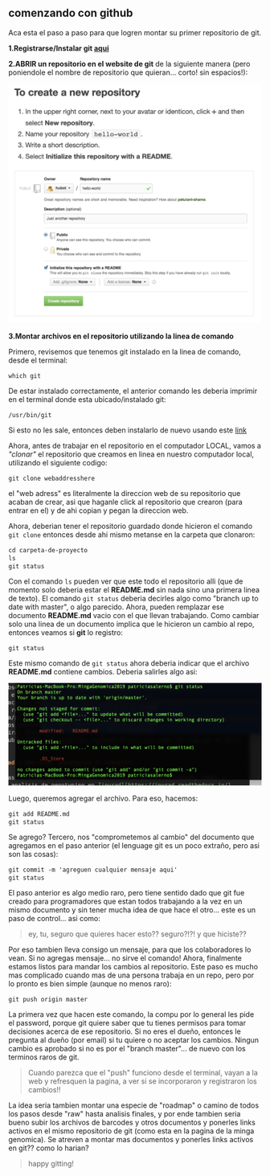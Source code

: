 comenzando con github
-


Aca esta el paso a paso para que logren montar su primer repositorio de git. 

**1.Registrarse/Instalar git [aqui](https://github.com/join)**

**2.ABRIR un repositorio en el website de git** de la siguiente manera (pero poniendole el nombre de repositorio que quieran... corto! sin espacios!):

![new repo](https://github.com/pesalerno/MingaGenomica2019/blob/master/fotos/newrepo.png)


**3.Montar archivos en el repositorio utilizando la linea de comando** 

Primero, revisemos que tenemos git instalado en la linea de comando, desde el terminal: 

	which git 

De estar instalado correctamente, el anterior comando les deberia imprimir en el terminal donde esta ubicado/instalado git: 

	/usr/bin/git 

Si esto no les sale, entonces deben instalarlo de nuevo usando este [link](https://git-scm.com/book/en/v2/Getting-Started-Installing-Git)


Ahora, antes de trabajar en el repositorio en el computador LOCAL, vamos  a *"clonar"* el repositorio que creamos en linea en nuestro computador local, utilizando el siguiente codigo: 

	git clone webaddresshere

el "web adress" es literalmente la direccion web de su repositorio que acaban de crear, asi que haganle click al repositorio que crearon (para entrar en el) y de ahi copian y pegan la direccion web. 

Ahora, deberian tener el repositorio guardado donde hicieron el comando `git clone` entonces desde ahi mismo metanse en la carpeta que clonaron: 

	cd carpeta-de-proyecto
	ls
	git status

Con el comando `ls` pueden ver que este todo el repositorio alli (que de momento solo deberia estar el **README.md** sin nada sino una primera linea de texto). El comando `git status` deberia decirles algo como "branch up to date with master", o algo parecido. Ahora, pueden remplazar ese documento **README.md** vacio con el que llevan trabajando. Como cambiar solo una linea de un documento implica que le hicieron un cambio al repo, entonces veamos si **git** lo registro: 

	git status

Este mismo comando de `git status` ahora deberia indicar que el archivo **README.md** contiene cambios. Deberia salirles algo asi: 
 
 ![status](https://github.com/pesalerno/MingaGenomica2019/blob/master/fotos/gitstatus.png)


Luego, queremos agregar el archivo. Para eso, hacemos: 

	git add README.md
	git status

Se agrego? Tercero, nos "comprometemos al cambio" del documento que agregamos en el paso anterior (el lenguage git es un poco extraño, pero asi son las cosas): 

	git commit -m 'agreguen cualquier mensaje aqui'
	git status

El paso anterior es algo medio raro, pero tiene sentido dado que git fue creado para programadores que estan todos trabajando a la vez en un mismo documento y sin tener mucha idea de que hace el otro... este es un paso de control... asi como: 

>ey, tu, seguro que quieres hacer esto?? seguro?!?! y que hiciste?? 

Por eso tambien lleva consigo un mensaje, para que los colaboradores lo vean. Si no agregas mensaje... no sirve el comando! Ahora, finalmente estamos listos para mandar los cambios al repositorio. Este paso es mucho mas complicado cuando mas de una persona trabaja en un repo, pero por lo pronto es bien simple (aunque no menos raro): 

	git push origin master

La primera vez que hacen este comando, la compu por lo general les pide el password, porque git quiere saber que tu tienes permisos para tomar decisiones acerca de ese repositorio. Si no eres el dueño, entonces le pregunta al dueño (por email) si tu quiere o no aceptar los cambios. Ningun cambio es aprobado si no es por el "branch master"... de nuevo con los terminos raros de git. 

>Cuando parezca que el "push" funciono desde el terminal, vayan a la web y refresquen la pagina, a ver si se incorporaron y registraron los cambios!! 



La idea seria tambien montar una especie de "roadmap" o camino de todos los pasos desde "raw" hasta analisis finales, y por ende tambien seria bueno subir los archivos de barcodes y otros documentos y ponerles links activos en el mismo repositorio de git (como esta en la pagina de la minga genomica). Se atreven a montar mas documentos y ponerles links activos en git?? como lo harian? 


>happy gitting! 